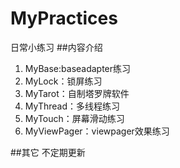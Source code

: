 # MyPractices
日常小练习
##内容介绍
1. MyBase:baseadapter练习
2. MyLock：锁屏练习
3. MyTarot：自制塔罗牌软件
4. MyThread：多线程练习
5. MyTouch：屏幕滑动练习
6. MyViewPager：viewpager效果练习

##其它
不定期更新
